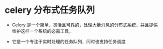 # celery 分布式任务队列

- Celery 是一个简单、灵活且可靠的，处理大量消息的分布式系统，并且提供维护这样一个系统的必需工具。

- 它是一个专注于实时处理的任务队列，同时也支持任务调度



